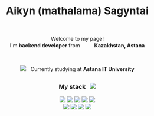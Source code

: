 <!-- header -->
<h1 align="center">Aikyn (mathalama) Sagyntai</h1>

<br>

<p align="center">
  Welcome to my page!
  <br>
  I'm <b>backend developer</b> from 
  &nbsp; <img src="https://upload.wikimedia.org/wikipedia/commons/thumb/3/30/Flag_of_Kazakhstan.png/1200px-Flag_of_Kazakhstan.png" height="15px" width="auto" style="height: 15px; width: auto;"/> &nbsp;
  <b>Kazakhstan, Astana</b>
</p>

<br>

<p align="center">
  <img src="https://cdn.jsdelivr.net/gh/Readme-Workflows/Readme-Icons@main/icons/octicons/StarredRepositoryYellow.svg"/> &nbsp; <!-- icon --> 
  Currently studying at
  <b>Astana IT University</b>
</p>

<h2></h2>

<h3 align="center">
  My stack 
  &nbsp; <img src="https://cdn.jsdelivr.net/gh/Readme-Workflows/Readme-Icons@main/icons/octicons/PullRequestOpened.svg"/>
</h3>

<p align="center">
  <img src="https://img.shields.io/badge/java-%23ED8B00.svg?style=for-the-badge&logo=openjdk&logoColor=white"/> 
  <img src="https://img.shields.io/badge/spring-%236DB33F.svg?style=for-the-badge&logo=spring&logoColor=white"/> 
  <img src="https://img.shields.io/badge/springboot-%236DB33F.svg?style=for-the-badge&logo=springboot&logoColor=white"/> 
  <img src="https://img.shields.io/badge/spring%20security-%236DB33F.svg?style=for-the-badge&logo=springsecurity&logoColor=white"/> 
  <img src="https://img.shields.io/badge/hibernate-%23576462.svg?style=for-the-badge&logo=hibernate&logoColor=yellow"/> 
  
  <br>
  
  <img src="https://img.shields.io/badge/postgresql-%23336791.svg?style=for-the-badge&logo=postgresql&logoColor=white"/> 
  <img src="https://img.shields.io/badge/redis-%23DC382D.svg?style=for-the-badge&logo=redis&logoColor=white"/> 
  <img src="https://img.shields.io/badge/docker-%232496ED.svg?style=for-the-badge&logo=docker&logoColor=white"/>
  <img src="https://img.shields.io/badge/kubernetes-%23326CE5.svg?style=for-the-badge&logo=kubernetes&logoColor=white"/> 
</p>
